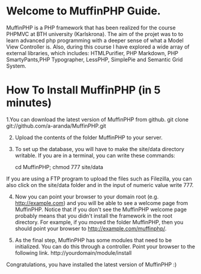 Welcome to MuffinPHP Guide.
=========

MuffinPHP is a PHP framework that has been realized for the course PHPMVC at BTH university (Karlskrona). The aim of the projet was to to learn advanced php programming with a deeper sense of what a Model View Controller is. Also, during this course I have explored a wide array of external libraries, which includes: HTMLPurifier, PHP Markdown, PHP SmartyPants,PHP Typographer, LessPHP, SimplePie and Semantic Grid System. 

How To Install MuffinPHP (in 5 minutes)
=========

1.You can download the latest version of MuffinPHP from github.
	git clone git://github.com/a-aranda/MuffinPHP.git

2. Upload the contents of the folder MuffinPHP to your server.

3. To set up the database, you will have to make the site/data directory writable. If you are in a terminal, you can write these commands:

	cd MuffinPHP;
	chmod 777 site/data

If you are using a FTP program to upload the files such as Filezilla, you can also click on the site/data folder and in the input of numeric value write 777.

4. Now you can point your browser to your domain root (e.g. http://example.com) and you will be able to see a welcome page from MuffinPHP. Notice that if you don't see the MuffinPHP welcome page probably means that you didn't install the framework in the root directory. For example, if you moved the folder MuffinPHP, then you should point your browser to http://example.com/muffinphp/.

5. As the final step, MuffinPHP has some modules that need to be initialized. You can do this through a controller. Point your browser to the following link.
	http://yourdomain/module/install

Congratulations, you have installed the latest version of MuffinPHP :)

